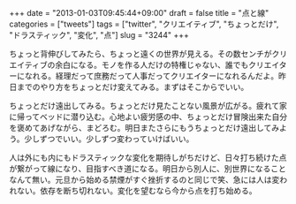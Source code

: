 +++
date = "2013-01-03T09:45:44+09:00"
draft = false
title = "点と線"
categories = ["tweets"]
tags = ["twitter", "クリエイティブ", "ちょっとだけ", "ドラスティック", "変化", "点"]
slug = "3244"
+++

ちょっと背伸びしてみたら、ちょっと遠くの世界が見える。その数センチがクリエイティブの余白になる。モノを作る人だけの特権じゃない、誰でもクリエイターになれる。経理だって庶務だって人事だってクリエイターになれるんだよ。昨日までのやり方をちょっとだけ変えてみる。まずはそこからでいい。

ちょっとだけ遠出してみる。ちょっとだけ見たことない風景が広がる。疲れて家に帰ってベッドに潜り込む。心地よい疲労感の中、ちょっとだけ冒険出来た自分を褒めてあげながら、まどろむ。明日またさらにもうちょっとだけ遠出してみよう。少しずつでいい。少しずつ変わっていけばいい。

人は外にも内にもドラスティックな変化を期待しがちだけど、日々打ち続けた点が繋がって線になり、目指すべき道になる。明日から別人に、別世界になることなんて無い。元旦から始める禁煙がすぐ挫折するのと同じで笑、急には人は変われない。依存を断ち切れない。変化を望むなら今から点を打ち始める。
